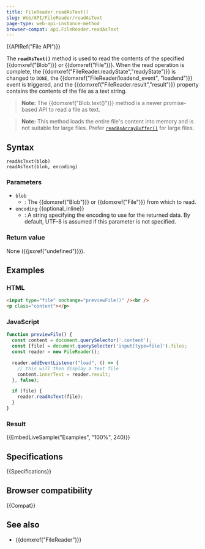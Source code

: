 ```yaml
---
title: FileReader.readAsText()
slug: Web/API/FileReader/readAsText
page-type: web-api-instance-method
browser-compat: api.FileReader.readAsText
---
```


{{APIRef("File API")}}

The **`readAsText()`** method is used to read the contents of the specified {{domxref("Blob")}} or {{domxref("File")}}.
When the read operation is complete, the {{domxref("FileReader.readyState","readyState")}} is changed to `DONE`,
the {{domxref("FileReader/loadend_event", "loadend")}} event is triggered, and the {{domxref("FileReader.result","result")}} property contains the contents of the file as a text string.

> **Note:** The {{domxref("Blob.text()")}} method is a newer promise-based API to read a file as text.

> **Note:** This method loads the entire file's content into memory and is not suitable for large files. Prefer [`readAsArrayBuffer()`](/en-US/docs/Web/API/FileReader/readAsArrayBuffer) for large files.

## Syntax

```js-nolint
readAsText(blob)
readAsText(blob, encoding)
```

### Parameters

- `blob`
  - : The {{domxref("Blob")}} or {{domxref("File")}} from which to read.
- `encoding` {{optional_inline}}
  - : A string specifying the encoding to use for the returned data. By default, UTF-8 is assumed if this parameter is not specified.

### Return value

None ({{jsxref("undefined")}}).

## Examples

### HTML

```html
<input type="file" onchange="previewFile()" /><br />
<p class="content"></p>
```

### JavaScript

```js
function previewFile() {
  const content = document.querySelector('.content');
  const [file] = document.querySelector('input[type=file]').files;
  const reader = new FileReader();

  reader.addEventListener("load", () => {
    // this will then display a text file
    content.innerText = reader.result;
  }, false);

  if (file) {
    reader.readAsText(file);
  }
}
```

### Result

{{EmbedLiveSample("Examples", "100%", 240)}}

## Specifications

{{Specifications}}

## Browser compatibility

{{Compat}}

## See also

- {{domxref("FileReader")}}
